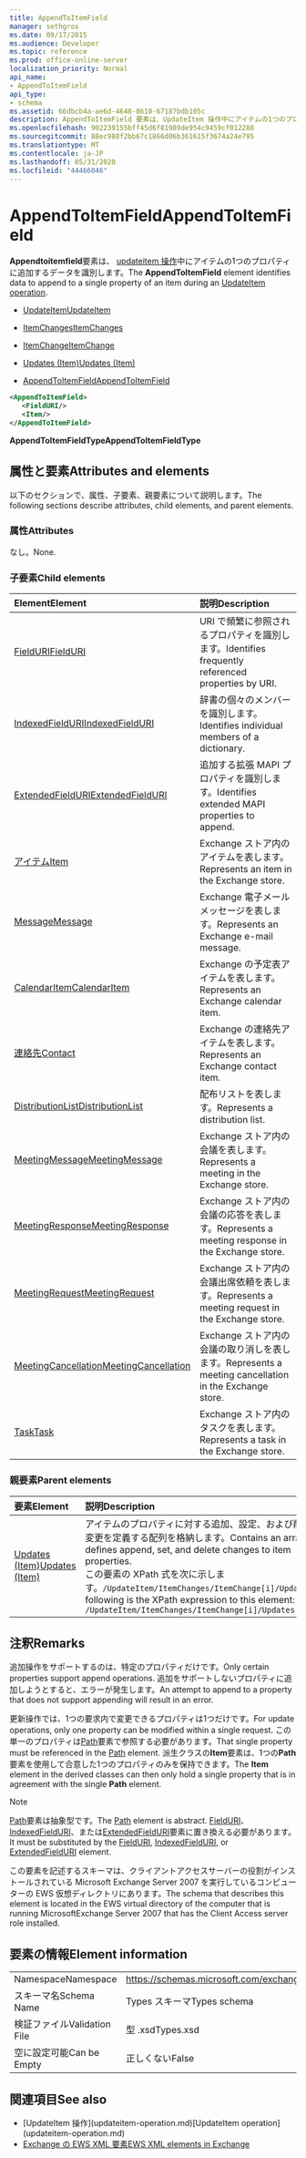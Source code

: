 ```yaml
---
title: AppendToItemField
manager: sethgros
ms.date: 09/17/2015
ms.audience: Developer
ms.topic: reference
ms.prod: office-online-server
localization_priority: Normal
api_name:
- AppendToItemField
api_type:
- schema
ms.assetid: 66dbcb4a-ae6d-4648-8610-67187bdb105c
description: AppendToItemField 要素は、UpdateItem 操作中にアイテムの1つのプロパティに追加するデータを識別します。
ms.openlocfilehash: 902239155bff45d6f81989de954c9459cf012288
ms.sourcegitcommit: 88ec988f2bb67c1866d06b361615f3674a24e795
ms.translationtype: MT
ms.contentlocale: ja-JP
ms.lasthandoff: 05/31/2020
ms.locfileid: "44466046"
---
```

# <a name="appendtoitemfield"></a><span data-ttu-id="af6b8-103">AppendToItemField</span><span class="sxs-lookup"><span data-stu-id="af6b8-103">AppendToItemField</span></span>

<span data-ttu-id="af6b8-104">**Appendtoitemfield**要素は、 [updateitem 操作](updateitem-operation.md)中にアイテムの1つのプロパティに追加するデータを識別します。</span><span class="sxs-lookup"><span data-stu-id="af6b8-104">The **AppendToItemField** element identifies data to append to a single property of an item during an [UpdateItem operation](updateitem-operation.md).</span></span>
  
- [<span data-ttu-id="af6b8-105">UpdateItem</span><span class="sxs-lookup"><span data-stu-id="af6b8-105">UpdateItem</span></span>](updateitem.md)
  
- [<span data-ttu-id="af6b8-106">ItemChanges</span><span class="sxs-lookup"><span data-stu-id="af6b8-106">ItemChanges</span></span>](itemchanges.md)
  
- [<span data-ttu-id="af6b8-107">ItemChange</span><span class="sxs-lookup"><span data-stu-id="af6b8-107">ItemChange</span></span>](itemchange.md)
  
- [<span data-ttu-id="af6b8-108">Updates (Item)</span><span class="sxs-lookup"><span data-stu-id="af6b8-108">Updates (Item)</span></span>](updates-item.md)
  
- [<span data-ttu-id="af6b8-109">AppendToItemField</span><span class="sxs-lookup"><span data-stu-id="af6b8-109">AppendToItemField</span></span>](appendtoitemfield.md)
  
```xml
<AppendToItemField>
   <FieldURI/>
   <Item/>
</AppendToItemField>
```

 <span data-ttu-id="af6b8-110">**AppendToItemFieldType**</span><span class="sxs-lookup"><span data-stu-id="af6b8-110">**AppendToItemFieldType**</span></span>
## <a name="attributes-and-elements"></a><span data-ttu-id="af6b8-111">属性と要素</span><span class="sxs-lookup"><span data-stu-id="af6b8-111">Attributes and elements</span></span>

<span data-ttu-id="af6b8-112">以下のセクションで、属性、子要素、親要素について説明します。</span><span class="sxs-lookup"><span data-stu-id="af6b8-112">The following sections describe attributes, child elements, and parent elements.</span></span>
  
### <a name="attributes"></a><span data-ttu-id="af6b8-113">属性</span><span class="sxs-lookup"><span data-stu-id="af6b8-113">Attributes</span></span>

<span data-ttu-id="af6b8-114">なし。</span><span class="sxs-lookup"><span data-stu-id="af6b8-114">None.</span></span>
  
### <a name="child-elements"></a><span data-ttu-id="af6b8-115">子要素</span><span class="sxs-lookup"><span data-stu-id="af6b8-115">Child elements</span></span>

|<span data-ttu-id="af6b8-116">**Element**</span><span class="sxs-lookup"><span data-stu-id="af6b8-116">**Element**</span></span>|<span data-ttu-id="af6b8-117">**説明**</span><span class="sxs-lookup"><span data-stu-id="af6b8-117">**Description**</span></span>|
|:-----|:-----|
|[<span data-ttu-id="af6b8-118">FieldURI</span><span class="sxs-lookup"><span data-stu-id="af6b8-118">FieldURI</span></span>](fielduri.md) <br/> |<span data-ttu-id="af6b8-119">URI で頻繁に参照されるプロパティを識別します。</span><span class="sxs-lookup"><span data-stu-id="af6b8-119">Identifies frequently referenced properties by URI.</span></span>  <br/> |
|[<span data-ttu-id="af6b8-120">IndexedFieldURI</span><span class="sxs-lookup"><span data-stu-id="af6b8-120">IndexedFieldURI</span></span>](indexedfielduri.md) <br/> |<span data-ttu-id="af6b8-121">辞書の個々のメンバーを識別します。</span><span class="sxs-lookup"><span data-stu-id="af6b8-121">Identifies individual members of a dictionary.</span></span>  <br/> |
|[<span data-ttu-id="af6b8-122">ExtendedFieldURI</span><span class="sxs-lookup"><span data-stu-id="af6b8-122">ExtendedFieldURI</span></span>](extendedfielduri.md) <br/> |<span data-ttu-id="af6b8-123">追加する拡張 MAPI プロパティを識別します。</span><span class="sxs-lookup"><span data-stu-id="af6b8-123">Identifies extended MAPI properties to append.</span></span>  <br/> |
|[<span data-ttu-id="af6b8-124">アイテム</span><span class="sxs-lookup"><span data-stu-id="af6b8-124">Item</span></span>](item.md) <br/> |<span data-ttu-id="af6b8-125">Exchange ストア内のアイテムを表します。</span><span class="sxs-lookup"><span data-stu-id="af6b8-125">Represents an item in the Exchange store.</span></span>  <br/> |
|[<span data-ttu-id="af6b8-126">Message</span><span class="sxs-lookup"><span data-stu-id="af6b8-126">Message</span></span>](message-ex15websvcsotherref.md) <br/> |<span data-ttu-id="af6b8-127">Exchange 電子メールメッセージを表します。</span><span class="sxs-lookup"><span data-stu-id="af6b8-127">Represents an Exchange e-mail message.</span></span>  <br/> |
|[<span data-ttu-id="af6b8-128">CalendarItem</span><span class="sxs-lookup"><span data-stu-id="af6b8-128">CalendarItem</span></span>](calendaritem.md) <br/> |<span data-ttu-id="af6b8-129">Exchange の予定表アイテムを表します。</span><span class="sxs-lookup"><span data-stu-id="af6b8-129">Represents an Exchange calendar item.</span></span>  <br/> |
|[<span data-ttu-id="af6b8-130">連絡先</span><span class="sxs-lookup"><span data-stu-id="af6b8-130">Contact</span></span>](contact.md) <br/> |<span data-ttu-id="af6b8-131">Exchange の連絡先アイテムを表します。</span><span class="sxs-lookup"><span data-stu-id="af6b8-131">Represents an Exchange contact item.</span></span>  <br/> |
|[<span data-ttu-id="af6b8-132">DistributionList</span><span class="sxs-lookup"><span data-stu-id="af6b8-132">DistributionList</span></span>](distributionlist.md) <br/> |<span data-ttu-id="af6b8-133">配布リストを表します。</span><span class="sxs-lookup"><span data-stu-id="af6b8-133">Represents a distribution list.</span></span>  <br/> |
|[<span data-ttu-id="af6b8-134">MeetingMessage</span><span class="sxs-lookup"><span data-stu-id="af6b8-134">MeetingMessage</span></span>](meetingmessage.md) <br/> |<span data-ttu-id="af6b8-135">Exchange ストア内の会議を表します。</span><span class="sxs-lookup"><span data-stu-id="af6b8-135">Represents a meeting in the Exchange store.</span></span>  <br/> |
|[<span data-ttu-id="af6b8-136">MeetingResponse</span><span class="sxs-lookup"><span data-stu-id="af6b8-136">MeetingResponse</span></span>](meetingresponse.md) <br/> |<span data-ttu-id="af6b8-137">Exchange ストア内の会議の応答を表します。</span><span class="sxs-lookup"><span data-stu-id="af6b8-137">Represents a meeting response in the Exchange store.</span></span>  <br/> |
|[<span data-ttu-id="af6b8-138">MeetingRequest</span><span class="sxs-lookup"><span data-stu-id="af6b8-138">MeetingRequest</span></span>](meetingrequest.md) <br/> |<span data-ttu-id="af6b8-139">Exchange ストア内の会議出席依頼を表します。</span><span class="sxs-lookup"><span data-stu-id="af6b8-139">Represents a meeting request in the Exchange store.</span></span>  <br/> |
|[<span data-ttu-id="af6b8-140">MeetingCancellation</span><span class="sxs-lookup"><span data-stu-id="af6b8-140">MeetingCancellation</span></span>](meetingcancellation.md) <br/> |<span data-ttu-id="af6b8-141">Exchange ストア内の会議の取り消しを表します。</span><span class="sxs-lookup"><span data-stu-id="af6b8-141">Represents a meeting cancellation in the Exchange store.</span></span>  <br/> |
|[<span data-ttu-id="af6b8-142">Task</span><span class="sxs-lookup"><span data-stu-id="af6b8-142">Task</span></span>](task.md) <br/> |<span data-ttu-id="af6b8-143">Exchange ストア内のタスクを表します。</span><span class="sxs-lookup"><span data-stu-id="af6b8-143">Represents a task in the Exchange store.</span></span>  <br/> |
   
### <a name="parent-elements"></a><span data-ttu-id="af6b8-144">親要素</span><span class="sxs-lookup"><span data-stu-id="af6b8-144">Parent elements</span></span>

|<span data-ttu-id="af6b8-145">**要素**</span><span class="sxs-lookup"><span data-stu-id="af6b8-145">**Element**</span></span>|<span data-ttu-id="af6b8-146">**説明**</span><span class="sxs-lookup"><span data-stu-id="af6b8-146">**Description**</span></span>|
|:-----|:-----|
|[<span data-ttu-id="af6b8-147">Updates (Item)</span><span class="sxs-lookup"><span data-stu-id="af6b8-147">Updates (Item)</span></span>](updates-item.md) <br/> |<span data-ttu-id="af6b8-148">アイテムのプロパティに対する追加、設定、および削除の変更を定義する配列を格納します。</span><span class="sxs-lookup"><span data-stu-id="af6b8-148">Contains an array that defines append, set, and delete changes to item properties.</span></span>  <br/> <span data-ttu-id="af6b8-149">この要素の XPath 式を次に示します。`/UpdateItem/ItemChanges/ItemChange[i]/Updates`</span><span class="sxs-lookup"><span data-stu-id="af6b8-149">The following is the XPath expression to this element:  `/UpdateItem/ItemChanges/ItemChange[i]/Updates`</span></span> <br/> |
   
## <a name="remarks"></a><span data-ttu-id="af6b8-150">注釈</span><span class="sxs-lookup"><span data-stu-id="af6b8-150">Remarks</span></span>

<span data-ttu-id="af6b8-151">追加操作をサポートするのは、特定のプロパティだけです。</span><span class="sxs-lookup"><span data-stu-id="af6b8-151">Only certain properties support append operations.</span></span> <span data-ttu-id="af6b8-152">追加をサポートしないプロパティに追加しようとすると、エラーが発生します。</span><span class="sxs-lookup"><span data-stu-id="af6b8-152">An attempt to append to a property that does not support appending will result in an error.</span></span>
  
<span data-ttu-id="af6b8-153">更新操作では、1つの要求内で変更できるプロパティは1つだけです。</span><span class="sxs-lookup"><span data-stu-id="af6b8-153">For update operations, only one property can be modified within a single request.</span></span> <span data-ttu-id="af6b8-154">この単一のプロパティは[Path](path.md)要素で参照する必要があります。</span><span class="sxs-lookup"><span data-stu-id="af6b8-154">That single property must be referenced in the [Path](path.md) element.</span></span> <span data-ttu-id="af6b8-155">派生クラスの**Item**要素は、1つの**Path**要素を使用して合意した1つのプロパティのみを保持できます。</span><span class="sxs-lookup"><span data-stu-id="af6b8-155">The **Item** element in the derived classes can then only hold a single property that is in agreement with the single **Path** element.</span></span> 
  
> [!NOTE]
> <span data-ttu-id="af6b8-156">[Path](path.md)要素は抽象型です。</span><span class="sxs-lookup"><span data-stu-id="af6b8-156">The [Path](path.md) element is abstract.</span></span> <span data-ttu-id="af6b8-157">[FieldURI](fielduri.md)、 [IndexedFieldURI](indexedfielduri.md)、または[ExtendedFieldURI](extendedfielduri.md)要素に置き換える必要があります。</span><span class="sxs-lookup"><span data-stu-id="af6b8-157">It must be substituted by the [FieldURI](fielduri.md), [IndexedFieldURI](indexedfielduri.md), or [ExtendedFieldURI](extendedfielduri.md) element.</span></span> 
  
<span data-ttu-id="af6b8-158">この要素を記述するスキーマは、クライアントアクセスサーバーの役割がインストールされている Microsoft Exchange Server 2007 を実行しているコンピューターの EWS 仮想ディレクトリにあります。</span><span class="sxs-lookup"><span data-stu-id="af6b8-158">The schema that describes this element is located in the EWS virtual directory of the computer that is running MicrosoftExchange Server 2007 that has the Client Access server role installed.</span></span>
  
## <a name="element-information"></a><span data-ttu-id="af6b8-159">要素の情報</span><span class="sxs-lookup"><span data-stu-id="af6b8-159">Element information</span></span>

|||
|:-----|:-----|
|<span data-ttu-id="af6b8-160">Namespace</span><span class="sxs-lookup"><span data-stu-id="af6b8-160">Namespace</span></span>  <br/> |https://schemas.microsoft.com/exchange/services/2006/types  <br/> |
|<span data-ttu-id="af6b8-161">スキーマ名</span><span class="sxs-lookup"><span data-stu-id="af6b8-161">Schema Name</span></span>  <br/> |<span data-ttu-id="af6b8-162">Types スキーマ</span><span class="sxs-lookup"><span data-stu-id="af6b8-162">Types schema</span></span>  <br/> |
|<span data-ttu-id="af6b8-163">検証ファイル</span><span class="sxs-lookup"><span data-stu-id="af6b8-163">Validation File</span></span>  <br/> |<span data-ttu-id="af6b8-164">型 .xsd</span><span class="sxs-lookup"><span data-stu-id="af6b8-164">Types.xsd</span></span>  <br/> |
|<span data-ttu-id="af6b8-165">空に設定可能</span><span class="sxs-lookup"><span data-stu-id="af6b8-165">Can be Empty</span></span>  <br/> |<span data-ttu-id="af6b8-166">正しくない</span><span class="sxs-lookup"><span data-stu-id="af6b8-166">False</span></span>  <br/> |
   
## <a name="see-also"></a><span data-ttu-id="af6b8-167">関連項目</span><span class="sxs-lookup"><span data-stu-id="af6b8-167">See also</span></span>

- <span data-ttu-id="af6b8-168">
  [UpdateItem 操作](updateitem-operation.md)</span><span class="sxs-lookup"><span data-stu-id="af6b8-168">[UpdateItem operation](updateitem-operation.md)</span></span>
- [<span data-ttu-id="af6b8-169">Exchange の EWS XML 要素</span><span class="sxs-lookup"><span data-stu-id="af6b8-169">EWS XML elements in Exchange</span></span>](ews-xml-elements-in-exchange.md)

